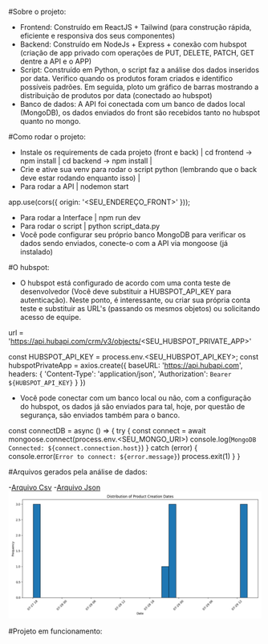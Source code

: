 #Sobre o projeto:

- Frontend: Construído em ReactJS + Tailwind (para construção rápida, eficiente e responsiva dos seus componentes)
- Backend: Construído em NodeJs + Express + conexão com hubspot (criação de app privado com operações de PUT, DELETE, PATCH, GET dentre a API e o APP)
- Script: Construído em Python, o script faz a análise dos dados inseridos por data. Verifico quando os produtos foram criados
e identifico possíveis padrões. Em seguida, ploto um gráfico de barras mostrando a distribuição de produtos por data (conectado ao hubspot)
- Banco de dados: A API foi conectada com um banco de dados local (MongoDB), os dados enviados do front são recebidos tanto no hubspot quanto no mongo.

#Como rodar o projeto: 

- Instale os requirements de cada projeto (front e back) | cd frontend -> npm install | cd backend -> npm install |
- Crie e ative sua venv para rodar o script python (lembrando que o back deve estar rodando enquanto isso) |
- Para rodar a API | nodemon start

app.use(cors({
  origin: '<SEU_ENDEREÇO_FRONT>'
}));

- Para rodar a Interface | npm run dev
- Para rodar o script | python script_data.py
- Você pode configurar seu próprio banco MongoDB para verificar os dados sendo enviados, conecte-o com a API via mongoose (já instalado)

#O hubspot:

- O hubspot está configurado de acordo com uma conta teste de desenvolvedor (Você deve substituir a HUBSPOT_API_KEY para autenticação). Neste ponto, 
é interessante, ou criar sua própria conta teste e substituir as URL's (passando os mesmos objetos) ou solicitando acesso de equipe. 

url = 'https://api.hubapi.com/crm/v3/objects/<SEU_HUBSPOT_PRIVATE_APP>'

const HUBSPOT_API_KEY = process.env.<SEU_HUBSPOT_API_KEY>;
const hubspotPrivateApp = axios.create({
    baseURL: 'https://api.hubapi.com',
    headers: {
        'Content-Type': 'application/json',
        'Authorization': `Bearer ${HUBSPOT_API_KEY}`
    }
})

- Você pode conectar com um banco local ou não, com a configuração do hubspot, os dados já são enviados para tal, hoje, por questão de segurança, são 
enviados também para o banco.

const connectDB = async () => {
    try {
        const connect = await mongoose.connect(process.env.<SEU_MONGO_URI>) 
        console.log(`MongoDB Connected: ${connect.connection.host}`)
    } catch (error) {
        console.error(`Error to connect: ${error.message}`)
        process.exit(1)
    }
}


#Arquivos gerados pela análise de dados:

-[Arquivo Csv](./backend/scripts/data.csv)
-[Arquivo Json](./backend/scripts/data.json)
![Gráfico de Barras](./backend/scripts/creation_dates_histogram.png)

#Projeto em funcionamento:

